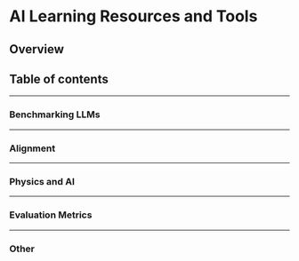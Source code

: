 # AI Learning Resources and Tools

## Overview

## Table of contents

---

### Benchmarking LLMs

---

### Alignment 

---

### Physics and AI 


---

### Evaluation Metrics 


--- 

### Other

